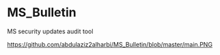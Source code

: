 # MS_Bulletin
MS security updates audit tool

https://github.com/abdulaziz2alharbi/MS_Bulletin/blob/master/main.PNG
